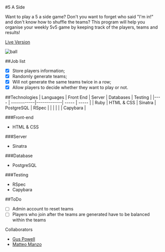 #5 A Side

Want to play a 5 a side game? Don't you want to forget who said "I'm in!" and don't know how to shuffle the teams?
This program will help you organise your weekly 5v5 game by keeping track of the players, teams and results!

[Live Version](https://makers-five-a-side.herokuapp.com/)

![ball](/soccer.png)

##Job list

- [x] Store players information;
- [x] Randomly generate teams;
- [x] Will not generate the same teams twice in a row;
- [x] Allow players to decide whether they want to play or not.

##Technologies
| Languages | Front End   | Server  | Databases | Testing |
|----  | ------------|-------------| -----      | ----- |
| Ruby | HTML & CSS  | Sinatra     | PostgreSQL | RSpec |
|      |             |             |            | Capybara |


###Front-end
- HTML & CSS

###Server
- Sinatra

###Database
- PostgreSQL

###Testing
- RSpec
- Capybara

##ToDo

- [ ] Admin account to reset teams
- [ ] Players who join after the teams are generated have to be balanced within the teams

Collaborators

- [Gus Powell](https://github.com/guspowell)
- [Matteo Manzo](https://github.com/matteomanzo)
